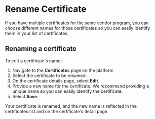 # Rename Certificate

If you have multiple certificates for the same vendor program, you can choose different names for those certificates so you can easily identify them in your list of certificates.&#x20;

## Renaming a certificate

To edit a certificate's name:

1. Navigate to the **Certificates** page on the platform.
2. Select the certificate to be renamed.&#x20;
3. On the certificate details page, select **Edit**.
4. Provide a new name for the certificate. We recommend providing a unique name so you can easily identify the certificate.
5. Select **Save**.

Your certificate is renamed, and the new name is reflected in the certificates list and on the certificate's detail page.
